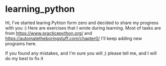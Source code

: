 # learning_python
Hi, I've started learing Pyhton form zero and decided to share my progress with you :) 
Here are exercises that I wrote during learning. Most of tasks are from https://www.practicepython.org/ and  https://automatetheboringstuff.com/chapter0/
I'll keep adding new programs  here.

If you found any mistakes, and I'm sure you will ;) please tell me, and I will do my best to fix it
